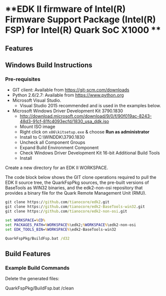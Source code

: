 # **EDK II firmware of Intel(R) Firmware Support Package (Intel(R) FSP) for Intel(R) Quark SoC X1000 **

## **Features**

## **Windows Build Instructions**

### Pre-requisites

* GIT client: Available from https://git-scm.com/downloads
* Python 2.6/2.7: Available from https://www.python.org
* Microsoft Visual Studio.
  - Visual Studio 2015 recommended and is used in the examples below.
* Microsoft Windows Driver Development Kit 3790.1830
  - http://download.microsoft.com/download/9/0/f/90f019ac-8243-48d3-91cf-81fc4093ecfd/1830_usa_ddk.iso
  - Mount ISO image
  - Right click on ```x86\kitsetup.exe``` & choose **Run as administrator**
  - Install to C:\WINDDK\3790.1830
  - Uncheck all Component Groups
  - Expand Build Environment Component
  - Check Windows Driver Development Kit 16-bit Additional Build Tools
  - Install

Create a new directory for an EDK II WORKSPACE.

The code block below shows the GIT clone operations required to pull the EDK II
source tree, the QuarkFspPkg sources, the pre-built versions of BaseTools as WIN32
binaries, and the edk2-non-osi repository that provides a binary file for the
Quark Remote Management Unit (RMU).

```cmd
git clone https://github.com/tianocore/edk2.git
git clone https://github.com/tianocore/edk2-BaseTools-win32.git
git clone https://github.com/tianocore/edk2-non-osi.git

set WORKSPACE=%CD%
set PACKAGES_PATH=%WORKSPACE%\edk2;%WORKSPACE%\edk2-non-osi
set EDK_TOOLS_BIN=%WORKSPACE%\edk2-BaseTools-win32

QuarkFspPkg/BuildFsp.bat /d32
```

## **Build Features**

### **Example Build Commands**

Delete the generated files:

QuarkFspPkg/BuildFsp.bat /clean
